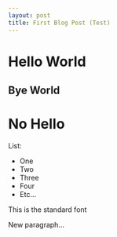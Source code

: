 ```yaml
---
layout: post
title: First Blog Post (Test)
---
```

# Hello World

## Bye World

# No Hello

List:
- One
- Two
- Three
- Four
- Etc...

This is the standard font

New paragraph...